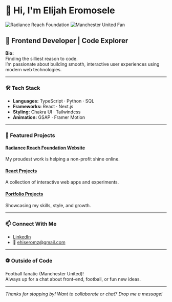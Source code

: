 # 👋 Hi, I'm Elijah Eromosele

![Radiance Reach Foundation](https://img.shields.io/badge/Proud%20Project-Radiance%20Reach%20Foundation-blue)
![Manchester United Fan](https://img.shields.io/badge/Football-Manchester%20United-red)

## 🚀 Frontend Developer | Code Explorer

**Bio:**  
Finding the silliest reason to code.  
I’m passionate about building smooth, interactive user experiences using modern web technologies.

---

### 🛠️ Tech Stack
- **Languages:** TypeScript · Python · SQL
- **Frameworks:** React · Next.js
- **Styling:** Chakra UI · Tailwindcss
- **Animation:** GSAP · Framer Motion

---

### 🌟 Featured Projects

#### [Radiance Reach Foundation Website](https://github.com/6godpro/Radiance-Reach-Foundation)
My proudest work is helping a non-profit shine online.

#### [React Projects](https://github.com/6godpro/React-Projects)
A collection of interactive web apps and experiments.

#### [Portfolio Projects](https://github.com/6godpro/portfolio_projects)
Showcasing my skills, style, and growth.

---

### 📫 Connect With Me

- [LinkedIn](https://www.linkedin.com/in/elijah-eromosele-146b5923b)
- 📧 ehiseromz@gmail.com

---

### ⚽ Outside of Code

Football fanatic (Manchester United)!  
Always up for a chat about front-end, football, or fun new ideas.

---

_Thanks for stopping by! Want to collaborate or chat? Drop me a message!_
